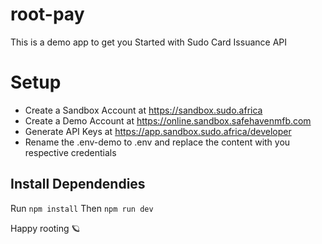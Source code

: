 # root-pay

This is a demo app to get you Started with Sudo Card Issuance API

# Setup

- Create a Sandbox Account at https://sandbox.sudo.africa
- Create a Demo Account at https://online.sandbox.safehavenmfb.com
- Generate API Keys at https://app.sandbox.sudo.africa/developer
- Rename the .env-demo to .env and replace the content with you respective credentials

## Install Dependendies

Run `npm install` 
Then `npm run dev`


Happy rooting 🪐
